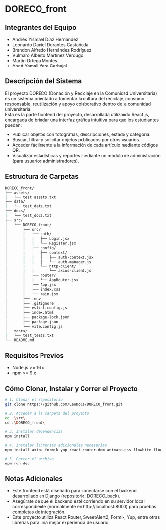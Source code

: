 # DORECO_front

## Integrantes del Equipo
- Andrés Yismael Díaz Hernández
- Leonardo Daniel Dorantes Castañeda
- Brandon Alfredo Hernández Rodríguez
- Vulmaro Alberto Martínez Verdugo
- Martin Ortega Montes
- Anett Yomali Vera Carbajal

## Descripción del Sistema
El proyecto DORECO (Donación y Reciclaje en la Comunidad Universitaria) es un sistema orientado a fomentar la cultura del reciclaje, consumo responsable, reutilización y apoyo colaborativo dentro de la comunidad universitaria.  
Esta es la parte frontend del proyecto, desarrollada utilizando React.js, encargada de brindar una interfaz gráfica intuitiva para que los estudiantes puedan:  
- Publicar objetos con fotografías, descripciones, estado y categoría.
- Buscar, filtrar y solicitar objetos publicados por otros usuarios.
- Acceder fácilmente a la información de cada artículo mediante códigos QR.
- Visualizar estadísticas y reportes mediante un módulo de administración (para usuarios administradores).

## Estructura de Carpetas
```bash
DORECO_front/
├── assets/
|   └── test_assets.txt
├── data/
|   └── test_data.txt
├── docs/
|   └── test_docs.txt 
├── src/
│   └── DORECO_front/
│       ├── src/
│       │   ├── auth/
│       |   |   ├── Login.jsx
│       |   |   └── Register.jsx
│       │   ├── config/
│       |   │   ├── context/
│       |   |   │   ├── auth-context.jsx
│       |   |   │   └── auth-manager.js
│       |   │   └── http-client/
│       |   |       └── axios-client.js
│       │   ├── router/
│       |   |   └── AppRouter.jsx
│       │   ├── App.jsx
│       │   ├── index.css
│       │   └── main.jsx
│       ├── .env
│       ├── .gitignore
│       ├── eslint.config.js
│       ├── index.html
│       ├── package-lock.json
│       ├── package.json
│       └── vite.config.js
├── tests/
|   └── test_tests.txt             
└── README.md             
```

## Requisitos Previos
- Node.js >= 16.x
- npm >= 9.x

## Cómo Clonar, Instalar y Correr el Proyecto
```bash
# 1. Clonar el repositorio
git clone https://github.com/LeoDoCa/DORECO_front.git

# 2. Acceder a la carpeta del proyecto
cd .\src\
cd .\DORECO_front\

# 3. Instalar dependencias
npm install

# 4. Instalar librerías adicionales necesarias
npm install axios formik yup react-router-dom animate.css flowbite flowbite-react sweetalert2 sweetalert2-react-content

# 5. Correr el archivo 
npm run dev
```

## Notas Adicionales
- Este frontend está diseñado para conectarse con el backend desarrollado en Django (repositorio: DORECO_back).
- Asegúrate de que el backend esté corriendo en su servidor local correspondiente (normalmente en http://localhost:8000) para pruebas completas de integración.
- Este proyecto utiliza React Router, SweetAlert2, Formik, Yup, entre otras librerías para una mejor experiencia de usuario.
